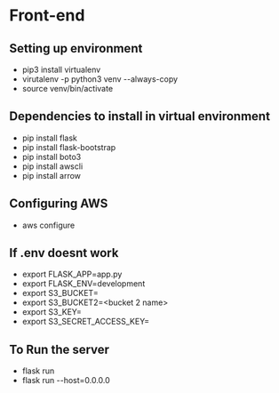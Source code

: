 # Front-end
## Setting up environment
* pip3 install virtualenv
* virutalenv -p python3 venv --always-copy
* source venv/bin/activate

## Dependencies to install in virtual environment
* pip install flask
* pip install flask-bootstrap
* pip install boto3 
* pip install awscli
* pip install arrow

## Configuring AWS
* aws configure

## If .env doesnt work
* export FLASK_APP=app.py
* export FLASK_ENV=development
* export S3_BUCKET=<bucket name>
* export S3_BUCKET2=<bucket 2 name>
* export S3_KEY=<access key>
* export S3_SECRET_ACCESS_KEY=<secret>

## To Run the server
* flask run
* flask run --host=0.0.0.0